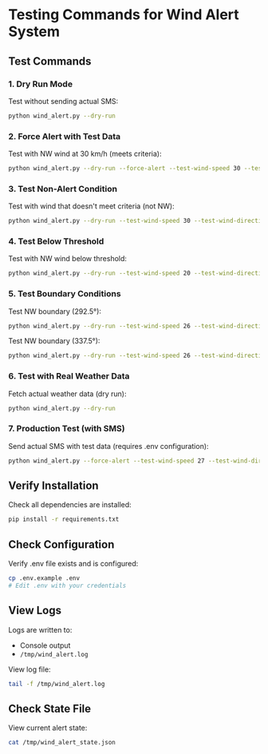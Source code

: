 # Testing Commands for Wind Alert System

## Test Commands

### 1. Dry Run Mode
Test without sending actual SMS:
```bash
python wind_alert.py --dry-run
```

### 2. Force Alert with Test Data
Test with NW wind at 30 km/h (meets criteria):
```bash
python wind_alert.py --dry-run --force-alert --test-wind-speed 30 --test-wind-direction 315
```

### 3. Test Non-Alert Condition
Test with wind that doesn't meet criteria (not NW):
```bash
python wind_alert.py --dry-run --test-wind-speed 30 --test-wind-direction 180
```

### 4. Test Below Threshold
Test with NW wind below threshold:
```bash
python wind_alert.py --dry-run --test-wind-speed 20 --test-wind-direction 315
```

### 5. Test Boundary Conditions
Test NW boundary (292.5°):
```bash
python wind_alert.py --dry-run --test-wind-speed 26 --test-wind-direction 292.5
```

Test NW boundary (337.5°):
```bash
python wind_alert.py --dry-run --test-wind-speed 26 --test-wind-direction 337.5
```

### 6. Test with Real Weather Data
Fetch actual weather data (dry run):
```bash
python wind_alert.py --dry-run
```

### 7. Production Test (with SMS)
Send actual SMS with test data (requires .env configuration):
```bash
python wind_alert.py --force-alert --test-wind-speed 27 --test-wind-direction 320
```

## Verify Installation

Check all dependencies are installed:
```bash
pip install -r requirements.txt
```

## Check Configuration

Verify .env file exists and is configured:
```bash
cp .env.example .env
# Edit .env with your credentials
```

## View Logs

Logs are written to:
- Console output
- `/tmp/wind_alert.log`

View log file:
```bash
tail -f /tmp/wind_alert.log
```

## Check State File

View current alert state:
```bash
cat /tmp/wind_alert_state.json
```